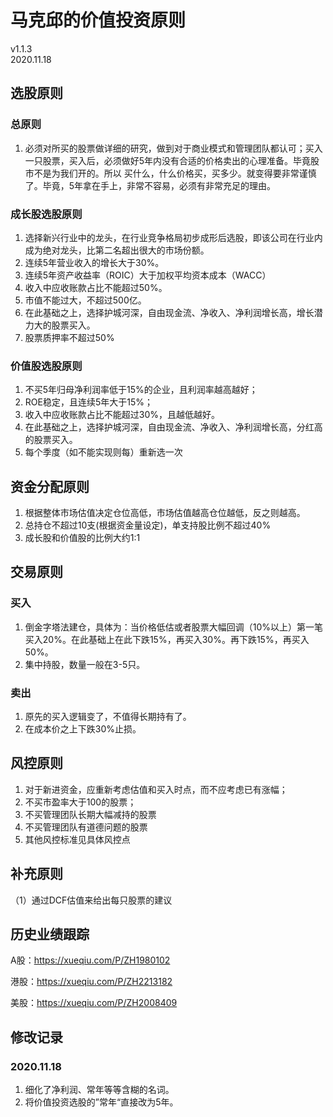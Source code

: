 # 马克邱的价值投资原则
v1.1.3  
2020.11.18

## 选股原则

### 总原则

1. 必须对所买的股票做详细的研究，做到对于商业模式和管理团队都认可；买入一只股票，买入后，必须做好5年内没有合适的价格卖出的心理准备。毕竟股市不是为我们开的。所以 买什么，什么价格买，买多少。就变得要非常谨慎了。毕竟，5年拿在手上，非常不容易，必须有非常充足的理由。

### 成长股选股原则

1. 选择新兴行业中的龙头，在行业竞争格局初步成形后选股，即该公司在行业内成为绝对龙头，比第二名超出很大的市场份额。
2. 连续5年营业收入的增长大于30%。
3. 连续5年资产收益率（ROIC）大于加权平均资本成本（WACC）
4. 收入中应收账款占比不能超过50%。
5. 市值不能过大，不超过500亿。
6. 在此基础之上，选择护城河深，自由现金流、净收入、净利润增长高，增长潜力大的股票买入。
7. 股票质押率不超过50%

### 价值股选股原则

1. 不买5年归母净利润率低于15%的企业，且利润率越高越好；
2. ROE稳定，且连续5年大于15%；
3. 收入中应收账款占比不能超过30%，且越低越好。
4. 在此基础之上，选择护城河深，自由现金流、净收入、净利润增长高，分红高的股票买入。
5. 每个季度（如不能实现则每）重新选一次

## 资金分配原则

1. 根据整体市场估值决定仓位高低，市场估值越高仓位越低，反之则越高。
2. 总持仓不超过10支(根据资金量设定)，单支持股比例不超过40%
3. 成长股和价值股的比例大约1:1

## 交易原则

### 买入

1. 倒金字塔法建仓，具体为：当价格低估或者股票大幅回调（10%以上）第一笔买入20%。在此基础上在此下跌15%，再买入30%。再下跌15%，再买入50%。
2. 集中持股，数量一般在3-5只。

### 卖出

1. 原先的买入逻辑变了，不值得长期持有了。
2. 在成本价之上下跌30%止损。

## 风控原则

1. 对于新进资金，应重新考虑估值和买入时点，而不应考虑已有涨幅；
2. 不买市盈率大于100的股票；
3. 不买管理团队长期大幅减持的股票
4. 不买管理团队有道德问题的股票
5. 其他风控标准见具体风控点

## 补充原则

（1）通过DCF估值来给出每只股票的建议

## 历史业绩跟踪

A股：https://xueqiu.com/P/ZH1980102

港股：https://xueqiu.com/P/ZH2213182

美股：https://xueqiu.com/P/ZH2008409



## 修改记录

### 2020.11.18

1. 细化了净利润、常年等等含糊的名词。
2. 将价值投资选股的”常年“直接改为5年。
